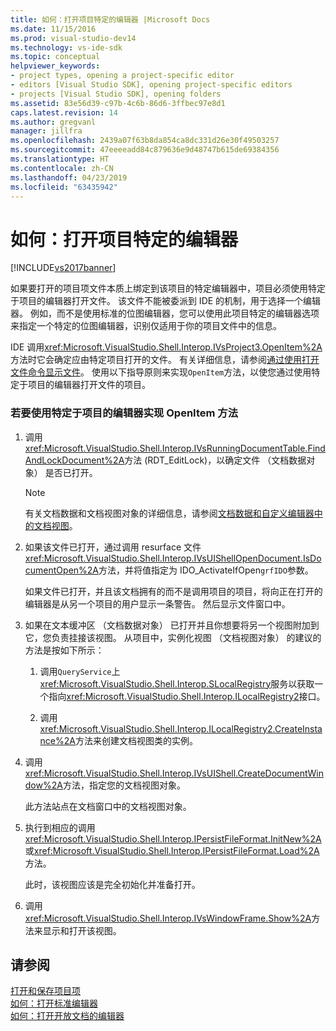 ```yaml
---
title: 如何：打开项目特定的编辑器 |Microsoft Docs
ms.date: 11/15/2016
ms.prod: visual-studio-dev14
ms.technology: vs-ide-sdk
ms.topic: conceptual
helpviewer_keywords:
- project types, opening a project-specific editor
- editors [Visual Studio SDK], opening project-specific editors
- projects [Visual Studio SDK], opening folders
ms.assetid: 83e56d39-c97b-4c6b-86d6-3ffbec97e8d1
caps.latest.revision: 14
ms.author: gregvanl
manager: jillfra
ms.openlocfilehash: 2439a07f63b8da854ca8dc331d26e30f49503257
ms.sourcegitcommit: 47eeeeadd84c879636e9d48747b615de69384356
ms.translationtype: HT
ms.contentlocale: zh-CN
ms.lasthandoff: 04/23/2019
ms.locfileid: "63435942"
---
```

# <a name="how-to-open-project-specific-editors"></a>如何：打开项目特定的编辑器
[!INCLUDE[vs2017banner](../includes/vs2017banner.md)]

如果要打开的项目项文件本质上绑定到该项目的特定编辑器中，项目必须使用特定于项目的编辑器打开文件。 该文件不能被委派到 IDE 的机制，用于选择一个编辑器。 例如，而不是使用标准的位图编辑器，您可以使用此项目特定的编辑器选项来指定一个特定的位图编辑器，识别仅适用于你的项目文件中的信息。  
  
 IDE 调用<xref:Microsoft.VisualStudio.Shell.Interop.IVsProject3.OpenItem%2A>方法时它会确定应由特定项目打开的文件。 有关详细信息，请参阅[通过使用打开文件命令显示文件](../extensibility/internals/displaying-files-by-using-the-open-file-command.md)。 使用以下指导原则来实现`OpenItem`方法，以使您通过使用特定于项目的编辑器打开文件的项目。  
  
### <a name="to-implement-the-openitem-method-with-a-project-specific-editor"></a>若要使用特定于项目的编辑器实现 OpenItem 方法  
  
1. 调用<xref:Microsoft.VisualStudio.Shell.Interop.IVsRunningDocumentTable.FindAndLockDocument%2A>方法 (RDT_EditLock)，以确定文件 （文档数据对象） 是否已打开。  
  
    > [!NOTE]
    > 有关文档数据和文档视图对象的详细信息，请参阅[文档数据和自定义编辑器中的文档视图](../extensibility/document-data-and-document-view-in-custom-editors.md)。  
  
2. 如果该文件已打开，通过调用 resurface 文件<xref:Microsoft.VisualStudio.Shell.Interop.IVsUIShellOpenDocument.IsDocumentOpen%2A>方法，并将值指定为 IDO_ActivateIfOpen`grfIDO`参数。  
  
     如果文件已打开，并且该文档拥有的而不是调用项目的项目，将向正在打开的编辑器是从另一个项目的用户显示一条警告。 然后显示文件窗口中。  
  
3. 如果在文本缓冲区 （文档数据对象） 已打开并且你想要将另一个视图附加到它，您负责挂接该视图。 从项目中，实例化视图 （文档视图对象） 的建议的方法是按如下所示：  
  
    1. 调用`QueryService`上<xref:Microsoft.VisualStudio.Shell.Interop.SLocalRegistry>服务以获取一个指向<xref:Microsoft.VisualStudio.Shell.Interop.ILocalRegistry2>接口。  
  
    2. 调用<xref:Microsoft.VisualStudio.Shell.Interop.ILocalRegistry2.CreateInstance%2A>方法来创建文档视图类的实例。  
  
4. 调用<xref:Microsoft.VisualStudio.Shell.Interop.IVsUIShell.CreateDocumentWindow%2A>方法，指定您的文档视图对象。  
  
     此方法站点在文档窗口中的文档视图对象。  
  
5. 执行到相应的调用<xref:Microsoft.VisualStudio.Shell.Interop.IPersistFileFormat.InitNew%2A>或<xref:Microsoft.VisualStudio.Shell.Interop.IPersistFileFormat.Load%2A>方法。  
  
     此时，该视图应该是完全初始化并准备打开。  
  
6. 调用<xref:Microsoft.VisualStudio.Shell.Interop.IVsWindowFrame.Show%2A>方法来显示和打开该视图。  
  
## <a name="see-also"></a>请参阅  
 [打开和保存项目项](../extensibility/internals/opening-and-saving-project-items.md)   
 [如何：打开标准编辑器](../extensibility/how-to-open-standard-editors.md)   
 [如何：打开开放文档的编辑器](../extensibility/how-to-open-editors-for-open-documents.md)
